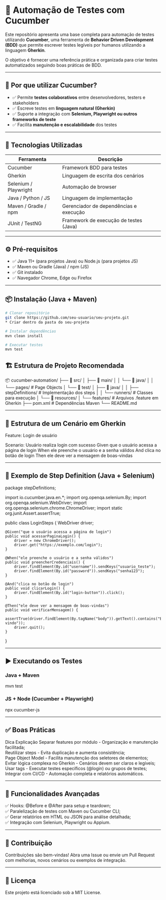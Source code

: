 # 🧪 Automação de Testes com Cucumber

Este repositório apresenta uma base completa para automação de testes utilizando **Cucumber**, uma ferramenta de **Behavior Driven Development (BDD)** que permite escrever testes legíveis por humanos utilizando a linguagem **Gherkin**.  

O objetivo é fornecer uma referência prática e organizada para criar testes automatizados seguindo boas práticas de BDD.

---

## 🚀 Por que utilizar Cucumber?

- ✅ Permite **testes colaborativos** entre desenvolvedores, testers e stakeholders  
- ✅ Escreve testes em **linguagem natural (Gherkin)**  
- ✅ Suporte a integração com **Selenium, Playwright ou outros frameworks de teste**  
- ✅ Facilita **manutenção e escalabilidade** dos testes  

---

## 🧰 Tecnologias Utilizadas

| Ferramenta           | Descrição                                  |
|---------------------|--------------------------------------------|
| Cucumber             | Framework BDD para testes                  |
| Gherkin              | Linguagem de escrita dos cenários          |
| Selenium / Playwright| Automação de browser                       |
| Java / Python / JS   | Linguagem de implementação                 |
| Maven / Gradle / npm | Gerenciador de dependências e execução     |
| JUnit / TestNG       | Framework de execução de testes (Java)     |

---

## ⚙️ Pré-requisitos

- ✅ Java 11+ (para projetos Java) ou Node.js (para projetos JS)  
- ✅ Maven ou Gradle (Java) / npm (JS)  
- ✅ Git instalado  
- ✅ Navegador Chrome, Edge ou Firefox  

---

## 📦 Instalação (Java + Maven)

```bash
# Clonar repositório
git clone https://github.com/seu-usuario/seu-projeto.git
* Criar dentro da pasta do seu-projeto

# Instalar dependências
mvn clean install

# Executar testes
mvn test
```

## 🏗 Estrutura de Projeto Recomendada
📦 cucumber-automation/
├── 📁 src/
│   ├── 📁 main/
│   │   └── 📁 java/
│   │       └── pages/           # Page Objects
│   └── 📁 test/
│       ├── 📁 java/
│       │   ├── stepDefinitions/  # Implementação dos steps
│       │   └── runners/          # Classes para execução
│       └── 📁 resources/
│           └── features/         # Arquivos .feature em Gherkin
├── pom.xml                       # Dependências Maven
└── README.md

---

## 📄 Estrutura de um Cenário em Gherkin
Feature: Login de usuário

  Scenario: Usuário realiza login com sucesso
    Given que o usuário acessa a página de login
    When ele preenche o usuário e a senha válidos
    And clica no botão de login
    Then ele deve ver a mensagem de boas-vindas

---

## 🔎 Exemplo de Step Definition (Java + Selenium)
package stepDefinitions;

import io.cucumber.java.en.*;
import org.openqa.selenium.By;
import org.openqa.selenium.WebDriver;
import org.openqa.selenium.chrome.ChromeDriver;
import static org.junit.Assert.assertTrue;

public class LoginSteps {
    WebDriver driver;

    @Given("que o usuário acessa a página de login")
    public void acessarPaginaLogin() {
        driver = new ChromeDriver();
        driver.get("https://exemplo.com/login");
    }

    @When("ele preenche o usuário e a senha válidos")
    public void preencherCredenciais() {
        driver.findElement(By.id("username")).sendKeys("usuario_teste");
        driver.findElement(By.id("password")).sendKeys("senha123");
    }

    @And("clica no botão de login")
    public void clicarLogin() {
        driver.findElement(By.id("login-button")).click();
    }

    @Then("ele deve ver a mensagem de boas-vindas")
    public void verificarMensagem() {
        assertTrue(driver.findElement(By.tagName("body")).getText().contains("Bem-vindo"));
        driver.quit();
    }
}

---

## ▶️ Executando os Testes
### Java + Maven
mvn test

### JS + Node (Cucumber + Playwright)
npx cucumber-js

---

## ✅ Boas Práticas
Dica	Explicação
Separar features por módulo - Organização e manutenção facilitada;  
Reutilizar steps - Evita duplicação e aumenta consistência;  
Page Object Model - Facilita manutenção dos seletores de elementos;  
Evitar lógica complexa no Gherkin - Cenários devem ser claros e legíveis;  
Usar tags - Executar testes específicos (@login) ou grupos de testes;  
Integrar com CI/CD - Automação completa e relatórios automáticos.  

---

## 🔮 Funcionalidades Avançadas  

✅ Hooks: @Before e @After para setup e teardown;  
✅ Paralelização de testes com Maven ou Cucumber CLI;  
✅ Gerar relatórios em HTML ou JSON para análise detalhada;  
✅ Integração com Selenium, Playwright ou Appium.  

---

## 🤝 Contribuição

Contribuições são bem-vindas!
Abra uma Issue ou envie um Pull Request com melhorias, novos cenários ou exemplos de integração.

---

## 📄 Licença

Este projeto está licenciado sob a MIT License.


